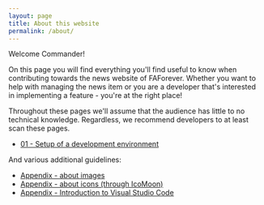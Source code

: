 ```yaml
---
layout: page
title: About this website
permalink: /about/
---
```


Welcome Commander!

On this page you will find everything you'll find useful to know when contributing towards the news website of FAForever. Whether you want to help with managing the news item or you are a developer that's interested in implementing a feature - you're at the right place!

Throughout these pages we'll assume that the audience has little to no technical knowledge. Regardless, we recommend developers to at least scan these pages.

- [01 - Setup of a development environment](/about/01-setup)
<!-- - [02 - Add a news item](/about/02-add-a-news-item) -->
<!-- - [03 - Add a collections item](/about/03-add-a-collections-item) -->

And various additional guidelines:

- [Appendix - about images](/about/appendix-images)
- [Appendix - about icons (through IcoMoon)](/about/appendix-images)
- [Appendix - Introduction to Visual Studio Code](/about/appendix-vsc)
